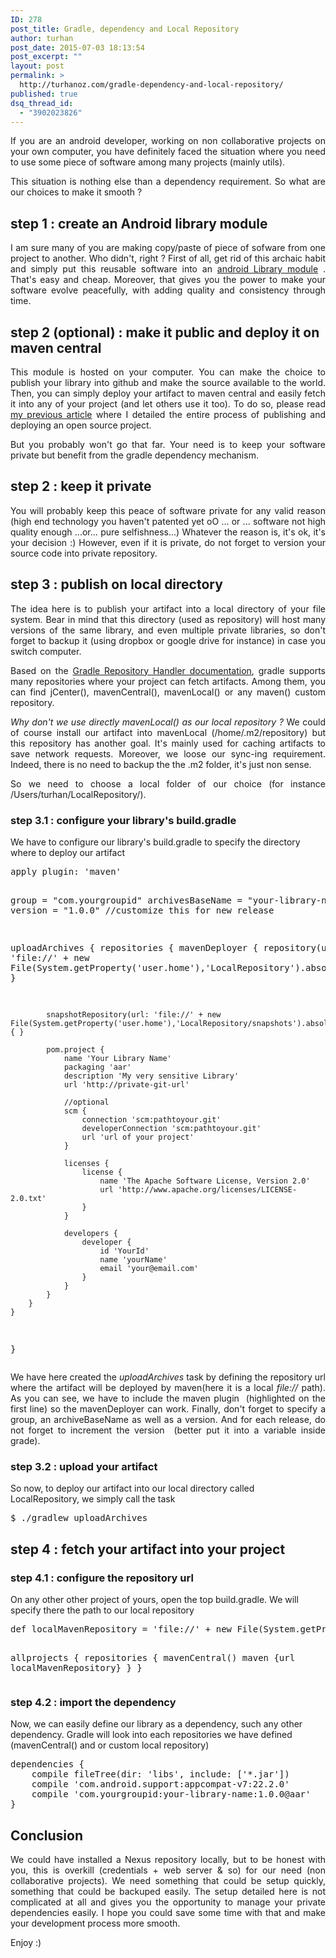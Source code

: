 ```yaml
---
ID: 278
post_title: Gradle, dependency and Local Repository
author: turhan
post_date: 2015-07-03 18:13:54
post_excerpt: ""
layout: post
permalink: >
  http://turhanoz.com/gradle-dependency-and-local-repository/
published: true
dsq_thread_id:
  - "3902023826"
---
```

<p style="text-align: justify;">If you are an android developer, working on non collaborative projects on your own computer, you have definitely faced the situation where you need to use some piece of software among many projects (mainly utils).</p>
<p style="text-align: justify;">This situation is nothing else than a dependency requirement. So what are our choices to make it smooth ?</p>

<h2>step 1 : create an Android library module</h2>
<p style="text-align: justify;">I am sure many of you are making copy/paste of piece of sofware from one project to another. Who didn't, right ?
First of all, get rid of this archaic habit and simply put this reusable software into an <a href="https://developer.android.com/tools/projects/index.html#LibraryModules">android Library module</a> . That's easy and cheap. Moreover, that gives you the power to make your software evolve peacefully, with adding quality and consistency through time.</p>

<h2>step 2 (optional) : make it public and deploy it on maven central</h2>
<p style="text-align: justify;">This module is hosted on your computer. You can make the choice to publish your library into github and make the source available to the world. Then, you can simply deploy your artifact to maven central and easily fetch it into any of your project (and let others use it too). To do so, please read <a href="http://turhanoz.com/reactive-directory-chooser-an-open-source-journey/">my previous article</a> where I detailed the entire process of publishing and deploying an open source project.</p>
<p style="text-align: justify;">But you probably won't go that far. Your need is to keep your software private but benefit from the gradle dependency mechanism.</p>

<h2>step 2 : keep it private</h2>
<p style="text-align: justify;">You will probably keep this peace of software private for any valid reason (high end technology you haven't patented yet oO ... or ... software not high quality enough ...or... pure selfishness...) Whatever the reason is, it's ok, it's your decision :)
However, even if it is private, do not forget to version your source code into private repository.</p>

<h2>step 3 : publish on local directory</h2>
<p style="text-align: justify;">The idea here is to publish your artifact into a local directory of your file system. Bear in mind that this directory (used as repository) will host many versions of the same library, and even multiple private libraries, so don't forget to backup it (using dropbox or google drive for instance) in case you switch computer.</p>
<p style="text-align: justify;">Based on the <a href="https://docs.gradle.org/current/dsl/org.gradle.api.artifacts.dsl.RepositoryHandler.html">Gradle Repository Handler documentation</a>, gradle supports many repositories where your project can fetch artifacts. Among them, you can find jCenter(), mavenCentral(), mavenLocal() or any maven() custom repository.</p>
<p style="text-align: justify;"><em>Why don't we use directly mavenLocal() as our local repository ?</em>
We could of course install our artifact into mavenLocal (/home/.m2/repository) but this repository has another goal. It's mainly used for caching artifacts to save network requests. Moreover, we loose our sync-ing requirement. Indeed, there is no need to backup the the .m2 folder, it's just non sense.</p>
<p style="text-align: justify;">So we need to choose a local folder of our choice (for instance /Users/turhan/LocalRepository/).</p>

<h3>step 3.1 : configure your library's build.gradle</h3>
We have to configure our library's build.gradle to specify the directory where to deploy our artifact
<pre class="lang:default mark:1,3,4,5,10 decode:true ">apply plugin: 'maven'

group = "com.yourgroupid"
archivesBaseName = "your-library-name"
version = "1.0.0"  //customize this for new release

uploadArchives {
    repositories {
        mavenDeployer {
            repository(url: 'file://' + new File(System.getProperty('user.home'),'LocalRepository').absolutePath) { }

            snapshotRepository(url: 'file://' + new File(System.getProperty('user.home'),'LocalRepository/snapshots').absolutePath) { }

            pom.project {
                name 'Your Library Name'
                packaging 'aar'
                description 'My very sensitive Library'
                url 'http://private-git-url'

                //optional
                scm {
                    connection 'scm:pathtoyour.git'
                    developerConnection 'scm:pathtoyour.git'
                    url 'url of your project'
                }

                licenses {
                    license {
                        name 'The Apache Software License, Version 2.0'
                        url 'http://www.apache.org/licenses/LICENSE-2.0.txt'
                    }
                }

                developers {
                    developer {
                        id 'YourId'
                        name 'yourName'
                        email 'your@email.com'
                    }
                }
            }
        }
    }
}</pre>
<p style="text-align: justify;">We have here created the <em>uploadArchives</em> task by defining the repository url where the artifact will be deployed by maven(here it is a local <em>file://</em> path).
As you can see, we have to include the maven plugin  (highlighted on the first line) so the mavenDeployer can work.
Finally, don't forget to specify a group, an archiveBaseName as well as a version. And for each release, do not forget to increment the version  (better put it into a variable inside grade).</p>

<h3>step 3.2 : upload your artifact</h3>
So now, to deploy our artifact into our local directory called LocalRepository, we simply call the task
<pre class="lang:default decode:true ">$ ./gradlew uploadArchives</pre>
<h2>step 4 : fetch your artifact into your project</h2>
<h3>step 4.1 : configure the repository url</h3>
On any other other project of yours, open the top build.gradle. We will specify there the path to our local repository
<pre class="lang:default decode:true">def localMavenRepository = 'file://' + new File(System.getProperty('user.home'), 'LocalRepository').absolutePath

allprojects {
    repositories {
        mavenCentral()
        maven {url localMavenRepository}
    }
}</pre>
<h3>step 4.2 : import the dependency</h3>
Now, we can easily define our library as a dependency, such any other dependency. Gradle will look into each repositories we have defined (mavenCentral() and or custom local repository)
<pre class="lang:default mark:4 decode:true">dependencies {
    compile fileTree(dir: 'libs', include: ['*.jar'])
    compile 'com.android.support:appcompat-v7:22.2.0'
    compile 'com.yourgroupid:your-library-name:1.0.0@aar'
}</pre>
<h2>Conclusion</h2>
<p style="text-align: justify;">We could have installed a Nexus repository locally, but to be honest with you, this is overkill (credentials + web server &amp; so) for our need (non collaborative projects). We need something that could be setup quickly, something that could be backuped easily.
The setup detailed here is not complicated at all and gives you the opportunity to manage your private dependencies easily.
I hope you could save some time with that and make your development process more smooth.</p>
<p style="text-align: justify;">Enjoy :)</p>
&nbsp;